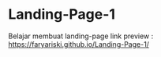 # Landing-Page-1
Belajar membuat landing-page
link preview :
https://faryariski.github.io/Landing-Page-1/
